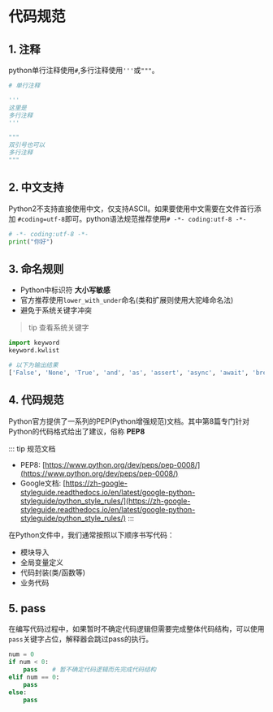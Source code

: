 # 代码规范

## 1. 注释
python单行注释使用`#`,多行注释使用`'''`或`"""`。

```py
# 单行注释

'''
这里是
多行注释
'''

"""
双引号也可以
多行注释
"""
```
## 2. 中文支持

Python2不支持直接使用中文，仅支持ASCII。如果要使用中文需要在文件首行添加 `#coding=utf-8`即可。python语法规范推荐使用`# -*- coding:utf-8 -*-`

```py
# -*- coding:utf-8 -*-
print("你好")
```

## 3. 命名规则
* Python中标识符 **大小写敏感**
* 官方推荐使用`lower_with_under`命名(类和扩展则使用大驼峰命名法)
* 避免于系统关键字冲突

> tip 查看系统关键字

```py
import keyword
keyword.kwlist

# 以下为输出结果
['False', 'None', 'True', 'and', 'as', 'assert', 'async', 'await', 'break', 'class', 'continue', 'def', 'del', 'elif', 'else', 'except', 'finally', 'for', 'from', 'global', 'if', 'import', 'in', 'is', 'lambda', 'nonlocal', 'not', 'or', 'pass', 'raise', 'return', 'try', 'while', 'with', 'yield']
```

## 4. 代码规范

Python官方提供了一系列的PEP(Python增强规范)文档。其中第8篇专门针对Python的代码格式给出了建议，俗称 **PEP8**

::: tip 规范文档

* PEP8: [https://www.python.org/dev/peps/pep-0008/](https://www.python.org/dev/peps/pep-0008/)
* Google文档: [https://zh-google-styleguide.readthedocs.io/en/latest/google-python-styleguide/python_style_rules/](https://zh-google-styleguide.readthedocs.io/en/latest/google-python-styleguide/python_style_rules/)
:::

在Python文件中，我们通常按照以下顺序书写代码：
* 模块导入
* 全局变量定义
* 代码封装(类/函数等)
* 业务代码

## 5. pass
在编写代码过程中，如果暂时不确定代码逻辑但需要完成整体代码结构，可以使用`pass`关键字占位，解释器会跳过pass的执行。
```py
num = 0
if num < 0:
    pass    # 暂不确定代码逻辑而先完成代码结构
elif num == 0:
    pass
else:
    pass
```